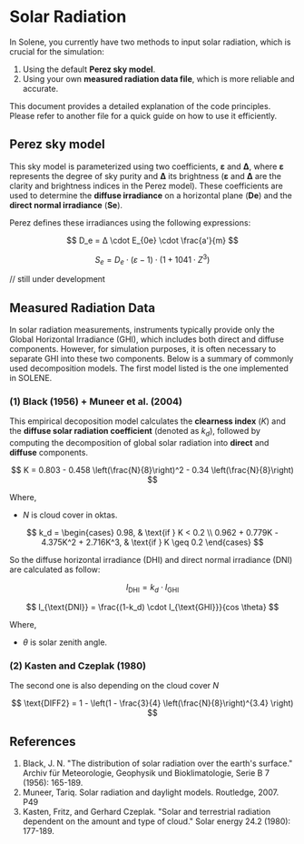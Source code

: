 # Solar Radiation

In Solene, you currently have two methods to input solar radiation, which is crucial for the simulation:  
1. Using the default **Perez sky model**.  
2. Using your own **measured radiation data file**, which is more reliable and accurate.  

This document provides a detailed explanation of the code principles. Please refer to another file for a quick guide on how to use it efficiently.  

## Perez sky model

This sky model is parameterized using two coefficients, **ε** and **∆**, where **ε** represents the degree of sky purity and **∆** 
its brightness (**ε** and **∆** are the clarity and brightness indices in the Perez model). These coefficients are used to determine 
the **diffuse irradiance** on a horizontal plane (**De**) and the **direct normal irradiance** (**Se**).  

Perez defines these irradiances using the following expressions:  

$$
D_e = ∆ \cdot E_{0e} \cdot \frac{a'}{m}
$$

$$
S_e = D_e \cdot (ε-1) \cdot (1+1041 \cdot Z^3)
$$

// still under development

## Measured Radiation Data

In solar radiation measurements, instruments typically provide only the Global Horizontal Irradiance (GHI), which includes both direct and diffuse components. However, for simulation purposes, it is often necessary to separate GHI into these two components. Below is a summary of commonly used decomposition models. The first model listed is the one implemented in SOLENE.

### (1) Black (1956) + Muneer et al. (2004)

This empirical decoposition model calculates the **clearness index** ($K$) and the **diffuse solar radiation coefficient** (denoted as $k_d$), followed by computing the decomposition of global solar radiation into **direct** and **diffuse** components.  

$$
K = 0.803 - 0.458 \left(\frac{N}{8}\right)^2 - 0.34 \left(\frac{N}{8}\right)
$$

Where,

- $N$ is cloud cover in oktas.

$$
k_d =
\begin{cases}
0.98, & \text{if } K < 0.2 \\
0.962 + 0.779K - 4.375K^2 + 2.716K^3, & \text{if } K \geq 0.2
\end{cases}
$$

So the diffuse horizontal irradiance (DHI) and direct normal irradiance (DNI) are calculated as follow:

$$
I_{\text{DHI}} = k_d \cdot I_{\text{GHI}}
$$

$$
I_{\text{DNI}} = \frac{(1-k_d) \cdot I_{\text{GHI}}}{cos \theta}
$$

Where,

- $\theta$ is solar zenith angle.


### (2) Kasten and Czeplak (1980)
The second one is also depending on the cloud cover $N$

$$
\text{DIFF2} = 1 - \left(1 - \frac{3}{4} \left(\frac{N}{8}\right)^{3.4} \right)
$$

## References
1. Black, J. N. "The distribution of solar radiation over the earth's surface." Archiv für Meteorologie, Geophysik und Bioklimatologie, Serie B 7 (1956): 165-189.
2. Muneer, Tariq. Solar radiation and daylight models. Routledge, 2007. P49
3. Kasten, Fritz, and Gerhard Czeplak. "Solar and terrestrial radiation dependent on the amount and type of cloud." Solar energy 24.2 (1980): 177-189.
